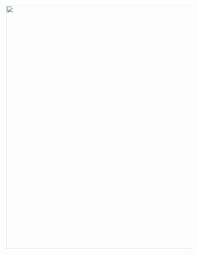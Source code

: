 [<img src="https://pic1.imgdb.cn/item/67f91a1b88c538a9b5cb4304.jpg" width="660">](https://activity.huaweicloud.com/discount_area_v5/index.html?fromacct=bc6775c2fd544ce1ae869c1f3349c494&utm_source=aHcwODQzODQyNTg==&utm_medium=cps&utm_campaign=201905)
